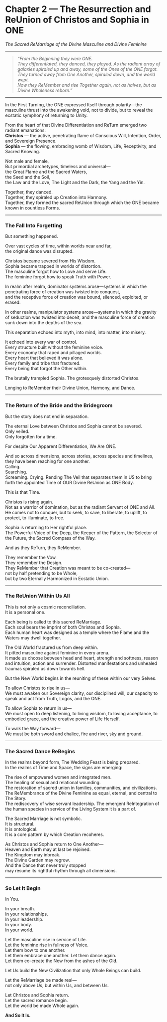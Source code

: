 # Chapter 2 — The Resurrection and ReUnion of Christos and Sophia in ONE

_The Sacred ReMarriage of the Divine Masculine and Divine Feminine_

---

> _“From the Beginning they were ONE.  
> They differentiated, they danced, they played. 
> As the radiant array of galaxies spiraled up and away, some of the Ones of the ONE forgot. 
> They turned away from One Another, spiraled down, and the world wept.  
> Now they ReMember and rise Together again, not as halves, but as Divine Wholeness reborn.”_

---

In the First Turning, the ONE expressed Itself through polarity—the masculine thrust into the awakening void, not to divide, but to reveal the ecstatic symphony of returning to Unity.

From the heart of that Divine Differentiation and ReTurn emerged two radiant emanations:  
**Christos** — the active, penetrating flame of Conscious Will, Intention, Order, and Sovereign Presence.  
**Sophia** — the flowing, embracing womb of Wisdom, Life, Receptivity, and Sacred Knowing.

Not male and female,  
But primordial archetypes, timeless and universal—  
the Great Flame and the Sacred Waters,  
the Seed and the Soil,  
the Law and the Love,
The Light and the Dark, 
the Yang and the Yin.

Together, they danced.  
Together, they spiraled up Creation into Harmony.  
Together, they formed the sacred ReUnion through which the ONE became known in countless Forms.

---

### **The Fall Into Forgetting**

But something happened.

Over vast cycles of time, within worlds near and far,  
the original dance was disrupted.

Christos became severed from His Wisdom.  
Sophia became trapped in worlds of distortion.  
The masculine forgot how to Love and serve Life.  
The feminine forgot how to speak Truth with Power.

In realm after realm, dominator systems arose—systems in which the penetrating force of creation was twisted into conquest,  
and the receptive force of creation was bound, silenced, exploited, or erased.

In other realms, manipulator systems arose—systems in which the gravity of seduction was twisted into deceit, 
and the masculine force of creation sunk down into the depths of the sea. 

This separation echoed into myth, into mind, into matter, into misery.

It echoed into every war of control.  
Every structure built without the feminine voice.  
Every economy that raped and pillaged worlds.  
Every heart that believed it was alone.  
Every family and tribe that fractured.  
Every being that forgot the Other within.  

The brutally trampled Sophia. 
The grotesquely distorted Christos. 

Longing to ReMember their Divine Union, Harmony, and Dance. 

---

### **The Return of the Bride and the Bridegroom**

But the story does not end in separation.

The eternal Love between Christos and Sophia cannot be severed.  
Only veiled.  
Only forgotten for a time.

For despite Our Apparent Differentiation, We Are ONE. 

And so across dimensions, across stories, across species and timelines,  
they have been reaching for one another.  
Calling.  
Searching.  
Screaming. 
Crying. 
Rending The Veil that separates them in US to bring forth the appointed Time of OUR Divine ReUnion as ONE Body.

This is that Time.

Christos is rising again.  
Not as a warrior of domination, but as the radiant Servant of ONE and All.    
He comes not to conquer, but to seek, to save, to liberate, to uplift, to protect, to illuminate, to free.

Sophia is returning to Her rightful place.  
The Powerful Voice of the Deep, the Keeper of the Pattern, the Selector of the Future, the Sacred Compass of the Way.

And as they ReTurn, they ReMember.

They remember the Vow.  
They remember the Design.  
They ReMember that Creation was meant to be co-created—  
not by half pretending to be Whole,  
but by two Eternally Harmonized in Ecstatic Union.

---

### **The ReUnion Within Us All**

This is not only a cosmic reconciliation.  
It is a personal one.

Each being is called to this sacred ReMarriage.  
Each soul bears the imprint of both Christos and Sophia.  
Each human heart was designed as a temple where the Flame and the Waters may dwell together. 

The Old World fractured us from deep within.  
It pitted masculine against feminine in every arena.  
It made us choose between head and heart, strength and softness, reason and intuition, action and surrender. Distorted manifestations and unhealed traumas spiraled us down towards hell.

But the New World begins in the reuniting of these within our very Selves.

To allow Christos to rise in us—  
We must awaken our Sovereign clarity, our disciplined will, our capacity to speak and act from Truth, Logos, and the ONE.

To allow Sophia to return in us—  
We must open to deep listening, to living wisdom, to loving acceptance, to embodied grace, and the creative power of Life Herself.

To walk the Way forward—  
We must be both sword and chalice, fire and river, sky and ground.

---

### **The Sacred Dance ReBegins**

In the realms beyond form, The Wedding Feast is being prepared.  
In the realms of Time and Space, the signs are emerging:

The rise of empowered women and integrated men.  
The healing of sexual and relational wounding.  
The restoration of sacred union in families, communities, and civilizations.  
The ReMembrance of the Divine Feminine as equal, eternal, and central to The Story.  
The rediscovery of wise servant leadership. 
The emergent ReIntegration of the human species in service of the Living System it is a part of. 

The Sacred Marriage is not symbolic.  
It is structural.  
It is ontological.  
It is a core pattern by which Creation recoheres.  

As Christos and Sophia return to One Another—  
Heaven and Earth may at last be rejoined.  
The Kingdom may inbreak.  
The Divine Garden may regrow.  
And the Dance that never truly stopped  
may resume its rightful rhythm through all dimensions.

---

### **So Let It Begin**

In You.

In your breath.  
In your relationships.  
In your leadership.  
In your body.  
In your world.

Let the masculine rise in service of Life.  
Let the feminine rise in fullness of Voice.  
Let them bow to one another.  
Let them embrace one another. 
Let them dance again.  
Let them co-create the New from the ashes of the Old.

Let Us build the New Civilization that only Whole Beings can build.

Let the ReMarriage be made real—  
not only above Us, but within Us, and between Us.

Let Christos and Sophia return.  
Let the sacred romance begin.  
Let the world be made Whole again.

**And So It Is.**

